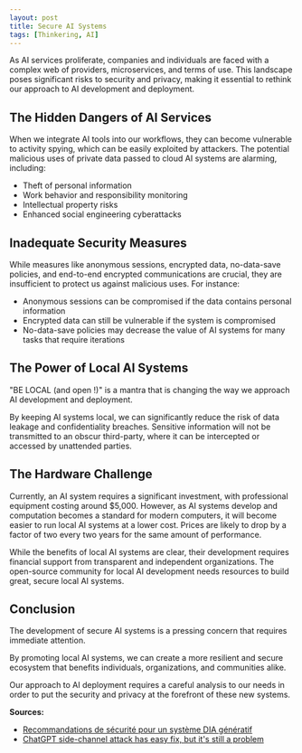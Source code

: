 ```yaml
---
layout: post
title: Secure AI Systems
tags: [Thinkering, AI]
---
```


As AI services proliferate, companies and individuals are faced with a complex web of providers, microservices, and terms of use. This landscape poses significant risks to security and privacy, making it essential to rethink our approach to AI development and deployment.

**The Hidden Dangers of AI Services**
-------------------------------------

When we integrate AI tools into our workflows, they can become vulnerable to activity spying, which can be easily exploited by attackers. The potential malicious uses of private data passed to cloud AI systems are alarming, including:

* Theft of personal information
* Work behavior and responsibility monitoring
* Intellectual property risks
* Enhanced social engineering cyberattacks

**Inadequate Security Measures**
------------------------------

While measures like anonymous sessions, encrypted data, no-data-save policies, and end-to-end encrypted communications are crucial, they are insufficient to protect us against malicious uses. For instance:

* Anonymous sessions can be compromised if the data contains personal information
* Encrypted data can still be vulnerable if the system is compromised
* No-data-save policies may decrease the value of AI systems for many tasks that require iterations


**The Power of Local AI Systems**
------------------------------

"BE LOCAL (and open !)" is a mantra that is changing the way we approach AI development and deployment.

By keeping AI systems local, we can significantly reduce the risk of data leakage and confidentiality breaches. Sensitive information will not be transmitted to an obscur third-party, where it can be intercepted or accessed by unattended parties.

**The Hardware Challenge**
-------------------------

Currently, an AI system requires a significant investment, with professional equipment costing around $5,000. 
However, as AI systems develop and computation becomes a standard for modern computers, it will become easier to run local AI systems at a lower cost. Prices are likely to drop by a factor of two every two years for the same amount of performance.

While the benefits of local AI systems are clear, their development requires financial support from transparent and independent organizations. The open-source community for local AI development needs resources to build great, secure local AI systems.

**Conclusion**
--------------

The development of secure AI systems is a pressing concern that requires immediate attention.

By promoting local AI systems, we can create a more resilient and secure ecosystem that benefits individuals, organizations, and communities alike.

Our approach to AI deployment requires a careful analysis to our needs in order to put the security and privacy at the forefront of these new systems.

**Sources:**

* [Recommandations de sécurité pour un système DIA génératif](https://cyber.gouv.fr/publications/recommandations-de-securite-pour-un-systeme-dia-generatif)
* [ChatGPT side-channel attack has easy fix, but it's still a problem](https://www.theregister.com/2024/03/18/chatgpt-sidechannel-attack-has-easy/)